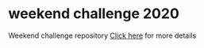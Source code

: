 # weekend challenge 2020

Weekend challenge repository
[Click here](http://bit.ly/xaralaYouTube) for more details
